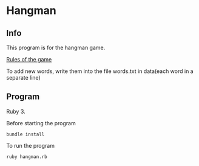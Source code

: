 # Hangman
## Info
This program is for the hangman game.

[Rules of the game](https://ru.wikipedia.org/wiki/Виселица_(игра))

To add new words, write them into the file words.txt in data(each word in a separate line)
## Program
Ruby 3.

Before starting the program

```
bundle install
```

To run the program

```
ruby hangman.rb
```
